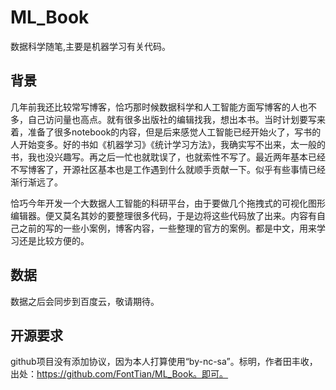 # ML_Book
数据科学随笔,主要是机器学习有关代码。

## 背景

几年前我还比较常写博客，恰巧那时候数据科学和人工智能方面写博客的人也不多，自己访问量也高点。就有很多出版社的编辑找我，想出本书。当时计划要写来着，准备了很多notebook的内容，但是后来感觉人工智能已经开始火了，写书的人开始变多。好的书如《机器学习》《统计学习方法》，我确实写不出来，太一般的书，我也没兴趣写。再之后一忙也就耽误了，也就索性不写了。最近两年基本已经不写博客了，开源社区基本也是工作遇到什么就顺手贡献一下。似乎有些事情已经渐行渐远了。

恰巧今年开发一个大数据人工智能的科研平台，由于要做几个拖拽式的可视化图形编辑器。便又莫名其妙的要整理很多代码，于是边将这些代码放了出来。内容有自己之前的写的一些小案例，博客内容，一些整理的官方的案例。都是中文，用来学习还是比较方便的。

## 数据

数据之后会同步到百度云，敬请期待。

## 开源要求

github项目没有添加协议，因为本人打算使用“by-nc-sa”。标明，作者田丰收，出处：https://github.com/FontTian/ML_Book。即可。